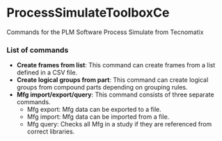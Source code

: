 # ProcessSimulateToolboxCe
Commands for the PLM Software Process Simulate from Tecnomatix

### List of commands

- **Create frames from list**: This command can create frames from a list defined in a CSV file.
- **Create logical groups from part**: This command can create logical groups from compound parts depending on grouping rules.
- **Mfg import/export/query**: This command consists of three separate commands.
    * Mfg export: Mfg data can be exported to a file. 
    * Mfg import: Mfg data can be imported from a file.
	* Mfg query: Checks all Mfg in a study if they are referenced from correct libraries.
